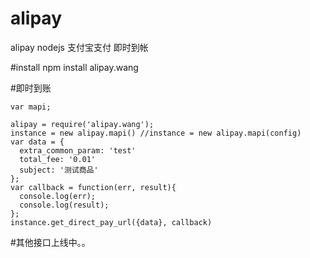 # alipay
alipay nodejs 支付宝支付 即时到帐

#install
npm install alipay.wang

#即时到账
```
var mapi;

alipay = require('alipay.wang');
instance = new alipay.mapi() //instance = new alipay.mapi(config)
var data = {
  extra_common_param: 'test'
  total_fee: '0.01'
  subject: '测试商品'
};
var callback = function(err, result){
  console.log(err);
  console.log(result);
};
instance.get_direct_pay_url({data}, callback)

```

#其他接口上线中。。

